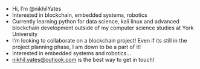 - Hi, I’m @nikhilYates
- Interested in blockchain, embedded systems, robotics
- Currently learning python for data science, kali linux and advanced blockchain development outside of my computer science studies at York University
- I’m looking to collaborate on a blockchain project! Even if its still in the project planning phase, I am down to be a part of it!
- Interested in embedded systems and robotics...
- <nikhil.yates@outlook.com> is the best way to get in touch!
<!---
nikhilYates/nikhilYates is a ✨ special ✨ repository because its `README.md` (this file) appears on your GitHub profile.
You can click the Preview link to take a look at your changes.
--->
